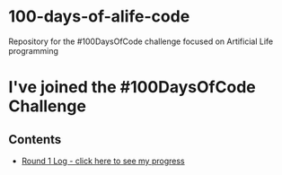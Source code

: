 # 100-days-of-alife-code
Repository for the #100DaysOfCode challenge focused on Artificial Life programming

# I've joined the #100DaysOfCode Challenge

## Contents

* [Round 1 Log - click here to see my progress](r1-log.md)
